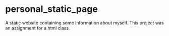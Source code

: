 # personal_static_page
A static website containing some information about myself. This project was an assignment for a html class.
